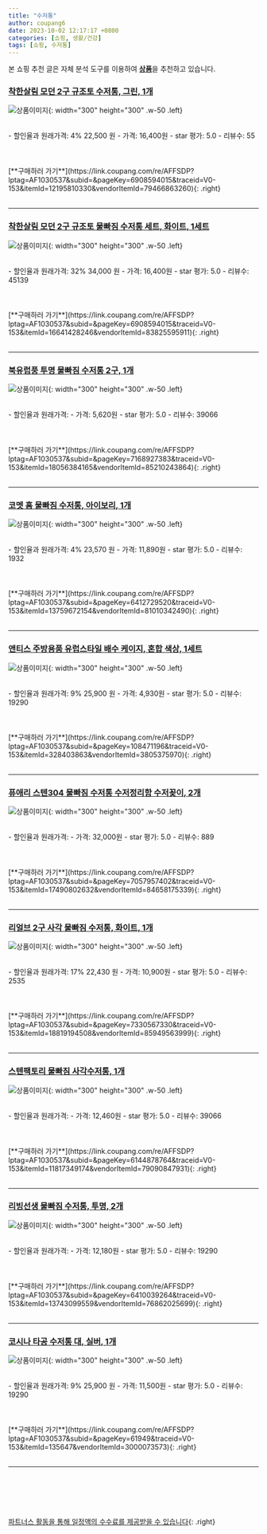 ```yaml
---
title: "수저통"
author: coupang6
date: 2023-10-02 12:17:17 +0800
categories: [쇼핑, 생활/건강]
tags: [쇼핑, 수저통]
---
```


본 쇼핑 추천 글은 자체 분석 도구를 이용하여 [**상품**](https://link.coupang.com/a/bao1ui)을 추천하고 있습니다.

### [착한살림 모던 2구 규조토 수저통, 그린, 1개](https://link.coupang.com/re/AFFSDP?lptag=AF1030537&subid=&pageKey=6908594015&traceid=V0-153&itemId=12195810330&vendorItemId=79466863260)

![상품이미지](https://thumbnail10.coupangcdn.com/thumbnails/remote/230x230ex/image/retail/images/8060639456702509-dddc91a2-3cec-4986-aa5f-0556beda919b.jpg){: width="300" height="300" .w-50 .left}


<br>
- 할인율과 원래가격: 4%  22,500   원
- 가격: 16,400원
- star 평가: 5.0
- 리뷰수: 55
<br>
<br>
<br>
<br>
[**구매하러 가기**](https://link.coupang.com/re/AFFSDP?lptag=AF1030537&subid=&pageKey=6908594015&traceid=V0-153&itemId=12195810330&vendorItemId=79466863260){: .right}
<br>
<br>

---

### [착한살림 모던 2구 규조토 물빠짐 수저통 세트, 화이트, 1세트](https://link.coupang.com/re/AFFSDP?lptag=AF1030537&subid=&pageKey=6908594015&traceid=V0-153&itemId=16641428246&vendorItemId=83825595911)

![상품이미지](https://thumbnail6.coupangcdn.com/thumbnails/remote/230x230ex/image/retail/images/2978197858336432-6c10c875-9e5e-4ad2-a238-672a89a61ffa.png){: width="300" height="300" .w-50 .left}


<br>
- 할인율과 원래가격: 32%  34,000   원
- 가격: 16,400원
- star 평가: 5.0
- 리뷰수: 45139
<br>
<br>
<br>
<br>
[**구매하러 가기**](https://link.coupang.com/re/AFFSDP?lptag=AF1030537&subid=&pageKey=6908594015&traceid=V0-153&itemId=16641428246&vendorItemId=83825595911){: .right}
<br>
<br>

---

### [북유럽풍 투명 물빠짐 수저통 2구, 1개](https://link.coupang.com/re/AFFSDP?lptag=AF1030537&subid=&pageKey=7168927383&traceid=V0-153&itemId=18056384165&vendorItemId=85210243864)

![상품이미지](https://thumbnail7.coupangcdn.com/thumbnails/remote/230x230ex/image/retail/images/2023/03/01/17/0/7a0a0f24-fb25-474f-85aa-38b6da4a7261.jpeg){: width="300" height="300" .w-50 .left}


<br>
- 할인율과 원래가격: 
- 가격: 5,620원
- star 평가: 5.0
- 리뷰수: 39066
<br>
<br>
<br>
<br>
[**구매하러 가기**](https://link.coupang.com/re/AFFSDP?lptag=AF1030537&subid=&pageKey=7168927383&traceid=V0-153&itemId=18056384165&vendorItemId=85210243864){: .right}
<br>
<br>

---

### [코멧 홈 물빠짐 수저통, 아이보리, 1개](https://link.coupang.com/re/AFFSDP?lptag=AF1030537&subid=&pageKey=6412729520&traceid=V0-153&itemId=13759672154&vendorItemId=81010342490)

![상품이미지](https://thumbnail8.coupangcdn.com/thumbnails/remote/230x230ex/image/retail/images/7884929938834750-41229469-055b-4419-a15e-d7c53e1b2c66.png){: width="300" height="300" .w-50 .left}


<br>
- 할인율과 원래가격: 4%  23,570   원
- 가격: 11,890원
- star 평가: 5.0
- 리뷰수: 1932
<br>
<br>
<br>
<br>
[**구매하러 가기**](https://link.coupang.com/re/AFFSDP?lptag=AF1030537&subid=&pageKey=6412729520&traceid=V0-153&itemId=13759672154&vendorItemId=81010342490){: .right}
<br>
<br>

---

### [앤티스 주방용품 유럽스타일 배수 케이지, 혼합 색상, 1세트](https://link.coupang.com/re/AFFSDP?lptag=AF1030537&subid=&pageKey=108471196&traceid=V0-153&itemId=328403863&vendorItemId=3805375970)

![상품이미지](https://thumbnail6.coupangcdn.com/thumbnails/remote/230x230ex/image/retail/images/432714373274146-7f8f6c4c-19dc-4906-9a24-73f1469eb910.jpg){: width="300" height="300" .w-50 .left}


<br>
- 할인율과 원래가격: 9%  25,900   원
- 가격: 4,930원
- star 평가: 5.0
- 리뷰수: 19290
<br>
<br>
<br>
<br>
[**구매하러 가기**](https://link.coupang.com/re/AFFSDP?lptag=AF1030537&subid=&pageKey=108471196&traceid=V0-153&itemId=328403863&vendorItemId=3805375970){: .right}
<br>
<br>

---

### [퓨애리 스텐304 물빠짐 수저통 수저정리함 수저꽂이, 2개](https://link.coupang.com/re/AFFSDP?lptag=AF1030537&subid=&pageKey=7057957402&traceid=V0-153&itemId=17490802632&vendorItemId=84658175339)

![상품이미지](https://thumbnail6.coupangcdn.com/thumbnails/remote/230x230ex/image/vendor_inventory/bedb/f2872f1f90e24d92c608a0e269fc8eb9aec480096f9d79c683830b81e422.jpg){: width="300" height="300" .w-50 .left}


<br>
- 할인율과 원래가격: 
- 가격: 32,000원
- star 평가: 5.0
- 리뷰수: 889
<br>
<br>
<br>
<br>
[**구매하러 가기**](https://link.coupang.com/re/AFFSDP?lptag=AF1030537&subid=&pageKey=7057957402&traceid=V0-153&itemId=17490802632&vendorItemId=84658175339){: .right}
<br>
<br>

---

### [리얼브 2구 사각 물빠짐 수저통, 화이트, 1개](https://link.coupang.com/re/AFFSDP?lptag=AF1030537&subid=&pageKey=7330567330&traceid=V0-153&itemId=18819194508&vendorItemId=85949563999)

![상품이미지](https://thumbnail7.coupangcdn.com/thumbnails/remote/230x230ex/image/retail/images/1399997661159083-707d2f18-8525-4c02-8661-ee164a74b115.jpg){: width="300" height="300" .w-50 .left}


<br>
- 할인율과 원래가격: 17%  22,430   원
- 가격: 10,900원
- star 평가: 5.0
- 리뷰수: 2535
<br>
<br>
<br>
<br>
[**구매하러 가기**](https://link.coupang.com/re/AFFSDP?lptag=AF1030537&subid=&pageKey=7330567330&traceid=V0-153&itemId=18819194508&vendorItemId=85949563999){: .right}
<br>
<br>

---

### [스텐팩토리 물빠짐 사각수저통, 1개](https://link.coupang.com/re/AFFSDP?lptag=AF1030537&subid=&pageKey=6144878764&traceid=V0-153&itemId=11817349174&vendorItemId=79090847931)

![상품이미지](https://thumbnail10.coupangcdn.com/thumbnails/remote/230x230ex/image/retail/images/8855967292290030-85c4c19d-cbbd-4f10-90ee-5a832b4531a2.jpg){: width="300" height="300" .w-50 .left}


<br>
- 할인율과 원래가격: 
- 가격: 12,460원
- star 평가: 5.0
- 리뷰수: 39066
<br>
<br>
<br>
<br>
[**구매하러 가기**](https://link.coupang.com/re/AFFSDP?lptag=AF1030537&subid=&pageKey=6144878764&traceid=V0-153&itemId=11817349174&vendorItemId=79090847931){: .right}
<br>
<br>

---

### [리빙선생 물빠짐 수저통, 투명, 2개](https://link.coupang.com/re/AFFSDP?lptag=AF1030537&subid=&pageKey=6410039264&traceid=V0-153&itemId=13743099559&vendorItemId=76862025699)

![상품이미지](https://thumbnail8.coupangcdn.com/thumbnails/remote/230x230ex/image/retail/images/8571283495363826-6903d7c9-d693-400c-a30c-cc983e5ba6d1.jpg){: width="300" height="300" .w-50 .left}


<br>
- 할인율과 원래가격: 
- 가격: 12,180원
- star 평가: 5.0
- 리뷰수: 19290
<br>
<br>
<br>
<br>
[**구매하러 가기**](https://link.coupang.com/re/AFFSDP?lptag=AF1030537&subid=&pageKey=6410039264&traceid=V0-153&itemId=13743099559&vendorItemId=76862025699){: .right}
<br>
<br>

---

### [코시나 타공 수저통 대, 실버, 1개](https://link.coupang.com/re/AFFSDP?lptag=AF1030537&subid=&pageKey=61949&traceid=V0-153&itemId=135647&vendorItemId=3000073573)

![상품이미지](https://thumbnail10.coupangcdn.com/thumbnails/remote/230x230ex/image/retail/images/89403368972337-22e2de8f-2027-44bd-b3ca-e9b890a6c499.jpg){: width="300" height="300" .w-50 .left}


<br>
- 할인율과 원래가격: 9%  25,900   원
- 가격: 11,500원
- star 평가: 5.0
- 리뷰수: 19290
<br>
<br>
<br>
<br>
[**구매하러 가기**](https://link.coupang.com/re/AFFSDP?lptag=AF1030537&subid=&pageKey=61949&traceid=V0-153&itemId=135647&vendorItemId=3000073573){: .right}
<br>
<br>

---
<br><br><br><br><br> [파트너스 활동을 통해 일정액의 수수료를 제공받을 수 있습니다](https://link.coupang.com/a/bao1ui){: .right}